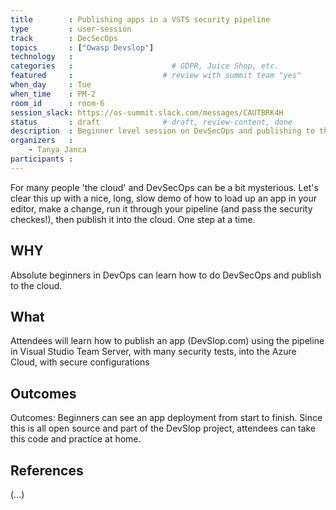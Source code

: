 ```yaml
---
title        : Publishing apps in a VSTS security pipeline
type         : user-session
track        : DecSecOps
topics       : ["Owasp Devslop"]
technology   :
categories   :                      # GDPR, Juice Shop, etc.
featured     :                    # review with summit team "yes"
when_day     : Tue
when_time    : PM-2
room_id      : room-6
session_slack: https://os-summit.slack.com/messages/CAUTBRK4H
status       : draft              # draft, review-content, done
description  : Beginner level session on DevSecOps and publishing to the Cloud
organizers   :
    - Tanya Janca
participants :
---
```


For many people 'the cloud' and DevSecOps can be a bit mysterious.  Let's clear this up with a nice, long, slow demo of how to load up an app in your editor, make a change, run it through your pipeline (and pass the security checkes!), then publish it into the cloud.  One step at a time.

## WHY

Absolute beginners in DevOps can learn  how to do DevSecOps and publish to the cloud.

## What

Attendees will learn how to publish an app (DevSlop.com) using the pipeline in Visual Studio Team Server, with many security tests, into the Azure Cloud, with secure configurations


## Outcomes

Outcomes: Beginners can see an app deployment from start to finish.  Since this is all open source and part of the DevSlop project, attendees can take this code and practice at home.


## References

(...)
